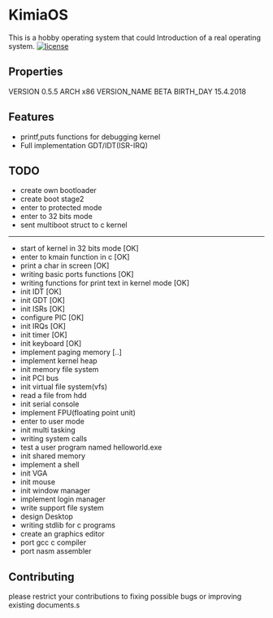 KimiaOS
===========

This is a hobby operating system that could Introduction of a real operating system.
[![license](https://img.shields.io/github/license/Netflix/pollyjs.svg)](http://www.apache.org/licenses/LICENSE-2.0)


Properties
--------
VERSION         0.5.5
ARCH            x86
VERSION_NAME    BETA
BIRTH_DAY       15.4.2018

Features
--------
- printf,puts functions for debugging kernel
- Full implementation GDT/IDT(ISR-IRQ)



TODO
--------
- create own bootloader
- create boot stage2
- enter to protected mode
- enter to 32 bits mode
- sent multiboot struct to c kernel
- ---------------------------------------
- start of kernel in 32 bits mode [OK]
- enter to kmain function in c [OK]
- print a char in screen [OK]
- writing basic ports functions [OK]
- writing functions for print text in kernel mode [OK]
- init IDT [OK]
- init GDT [OK]
- init ISRs [OK]
- configure PIC [OK]
- init IRQs [OK]
- init timer [OK]
- init keyboard [OK]
- implement paging memory [..]
- implement kernel heap
- init memory file system
- init PCI bus
- init virtual file system(vfs)
- read a file from hdd
- init serial console
- implement FPU(floating point unit)
- enter to user mode
- init multi tasking
- writing system calls
- test a user program named helloworld.exe
- init shared memory
- implement a shell
- init VGA
- init mouse
- init window manager
- implement login manager
- write support file system
- design Desktop
- writing stdlib for c programs
- create an graphics editor
- port gcc c compiler
- port nasm assembler



Contributing
------------

please restrict your contributions to fixing possible bugs
or improving existing documents.s
